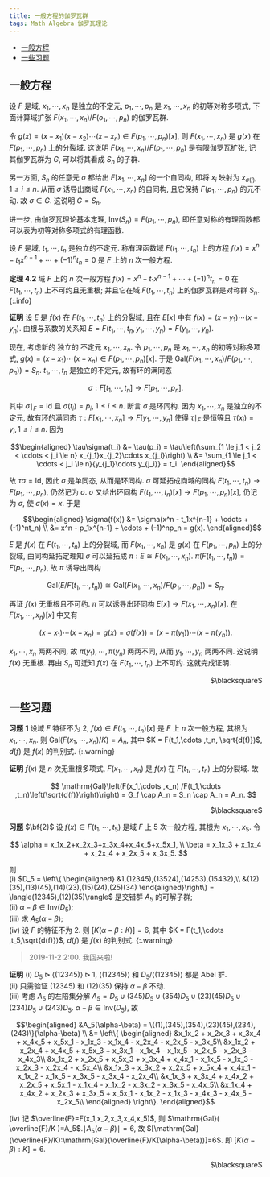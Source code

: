 ```yaml
---
title: 一般方程的伽罗瓦群
tags: Math Algebra 伽罗瓦理论
---
```


<!-- vim-markdown-toc GFM -->

* [一般方程](#一般方程)
* [一些习题](#一些习题)

<!-- vim-markdown-toc -->

## 一般方程

设 $F$ 是域, $x_1,\cdots,x_n$ 是独立的不定元, $p_1,\cdots ,p_n$ 是 $x_1,\cdots, x_n$ 的初等对称多项式, 下面计算域扩张 $F(x_1,\cdots ,x_n)/F(o_1,\cdots, p_n)$ 的伽罗瓦群.

令 $g(x) = (x-x_1)(x-x_2)\cdots (x-x_n) \in F(p_1,\cdots ,p_n)[x]$, 则 $F(x_1,\cdots ,x_n)$ 是 $g(x)$ 在 $F(p_1,\cdots ,p_n)$ 上的分裂域. 这说明 $F(x_1,\cdots ,x_n) /F(p_1,\cdots ,p_n)$ 是有限伽罗瓦扩张, 记其伽罗瓦群为 $G$, 可以将其看成 $S_n$ 的子群.

另一方面, $S_n$ 的任意元 $\sigma$ 都给出 $F[x_1,\cdots ,x_n]$ 的一个自同构, 即将 $x_i$ 映射为 $x_{\sigma(i)}$, $1 \le i \le n$. 从而 $\sigma$ 诱导出商域 $F(x_1,\cdots ,x_n)$ 的自同构, 且它保持 $F(p_1,\cdots ,p_n)$ 的元不动. 故 $\sigma \in G$. 这说明 $G = S_n$.

进一步, 由伽罗瓦理论基本定理, $\mathrm{Inv}(S_n) = F(p_1,\cdots ,p_n)$, 即任意对称的有理函数都可以表为初等对称多项式的有理函数.
<!--more-->
设 $F$ 是域, $t_1,\cdots ,t_n$ 是独立的不定元. 称有理函数域 $F(t_1,\cdots, t_n)$ 上的方程 $f(x) = x^n - t_1x^{n-1} + \cdots + (-1)^n t_n = 0$ 是 $F$ 上的 $n$ 次一般方程.

**定理 $\mathbf{4.2}$** 域 $F$ 上的 $n$ 次一般方程 $f(x) = x^n - t_1x^{n-1} + \cdots + (-1)^nt_n = 0$ 在 $F(t_1,\cdots ,t_n)$ 上不可约且无重根; 并且它在域 $F(t_1,\cdots ,t_n)$ 上的伽罗瓦群是对称群 $S_n$.
{:.info}

**证明** 设 $E$ 是 $f(x)$ 在 $F(t_1,\cdots ,t_n)$ 上的分裂域, 且在 $E[x]$ 中有 $f(x) = (x-y_1)\cdots (x-y_n)$. 由根与系数的关系知 $E = F(t_1,\cdots ,t_n, y_1,\cdots ,y_n) = F(y_1,\cdots ,y_n)$.

现在, 考虑新的 独立的 不定元 $x_1,\cdots ,x_n$. 令 $p_1,\cdots ,p_n$ 是 $x_1,\cdots ,x_n$ 的初等对称多项式, $g(x) = (x-x_1)\cdots (x-x_n) \in F(p_1,\cdots ,p_n)[x]$. 于是 $\mathrm{Gal}(F(x_1,\cdots ,x_n) /F(p_1,\cdots ,p_n)) = S_n$. $t_1 ,\cdots ,t_n$ 是独立的不定元, 故有环的满同态

$$
\sigma: F[t_1,\cdots ,t_n] \rightarrow F[p_1,\cdots ,p_n].
$$

其中 $\sigma\mid_F = \mathrm{Id}$ 且 $\sigma(t_i) = p_i$, $1 \le i \le n$. 断言 $\sigma$ 是环同构. 因为 $x_1,\cdots ,x_n$ 是独立的不定元, 故有环的满同态 $\tau: F[x_1,\cdots ,x_n] \rightarrow F[y_1,\cdots ,y_n]$ 使得 $\tau\mid_F$ 是恒等且 $\tau(x_i) = y_i, 1 \le i \le n$. 因为

$$\begin{aligned}
\tau\sigma(t_i) &= \tau(p_i) = \tau\left(\sum_{1 \le j_1 < j_2 < \cdots < j_i \le n} x_{j_1}x_{j_2}\cdots x_{j_i}\right) \\
&= \sum_{1 \le j_1 < \cdots < j_i \le n}{y_{j_1}\cdots y_{j_i}} = t_i.
\end{aligned}$$

故 $\tau\sigma = \mathrm{Id}$, 因此 $\sigma$ 是单同态, 从而是环同构. $\sigma$ 可延拓成商域的同构 $F(t_1,\cdots ,t_n) \rightarrow F(p_1,\cdots ,p_n)$, 仍然记为 $\sigma$. $\sigma$ 又给出环同构 $F(t_1,\cdots ,t_n)[x] \rightarrow F(p_1,\cdots ,p_n)[x]$, 仍记为 $\sigma$, 使 $\sigma(x) = x$. 于是

$$\begin{aligned}
\sigma(f(x)) &= \sigma(x^n - t_1x^{n-1} + \cdots + (-1)^nt_n) \\
&= x^n - p_1x^{n-1} + \cdots + (-1)^np_n = g(x).
\end{aligned}$$

$E$ 是 $f(x)$ 在 $F(t_1,\cdots ,t_n)$ 上的分裂域, 而 $F(x_1,\cdots ,x_n)$ 是 $g(x)$ 在 $F(p_1,\cdots ,p_n)$ 上的分裂域, 由同构延拓定理知 $\sigma$ 可以延拓成 $\pi: E \cong F(x_1,\cdots ,x_n)$. $\pi(F(t_1,\cdots, t_n)) = F(p_1,\cdots ,p_n)$, 故 $\pi$ 诱导出同构

$$
\mathrm{Gal}(E /F(t_1,\cdots ,t_n)) \cong \mathrm{Gal}(F(x_1, \cdots,x_n) /F(p_1,\cdots ,p_n)) =S_n.
$$

再证 $f(x)$ 无重根且不可约. $\pi$ 可以诱导出环同构 $E[x] \rightarrow F(x_1,\cdots ,x_n)[x]$. 在 $F(x_1,\cdots ,x_n)[x]$ 中又有

$$
(x-x_1)\cdots (x-x_n) = g(x) = \sigma(f(x)) = (x-\pi(y_1))\cdots (x-\pi(y_n)).
$$

$x_1,\cdots ,x_n$ 两两不同, 故 $\pi(y_1),\cdots ,\pi(y_n)$ 两两不同, 从而 $y_1,\cdots ,y_n$ 两两不同. 这说明 $f(x)$ 无重根. 再由 $S_n$ 可迁知 $f(x)$ 在 $F(t_1,\cdots ,t_n)$ 上不可约. 这就完成证明.
<p align="right">$\blacksquare$</p>

## 一些习题

**习题** $\mathbf{1}$ 设域 $F$ 特征不为 $2$, $f(x)\in F(t_1,\cdots ,t_n)[x]$ 是 $F$ 上 $n$ 次一般方程, 其根为 $x_1,\cdots ,x_n$. 则 $\mathrm{Gal}(F(x_1,\cdots ,x_n) /K) = A_n$, 其中 $K = F(t_1,\cdots ,t_n, \sqrt{d(f)})$, $d(f)$ 是 $f(x)$ 的判别式.
{:.warning}

**证明** $f(x)$ 是 $n$ 次无重根多项式, $F(x_1,\cdots ,x_n)$ 是 $f(x)$ 在 $F(t_1,\cdots ,t_n)$ 上的分裂域. 故

$$
\mathrm{Gal}\left(F(x_1,\cdots ,x_n) /F(t_1,\cdots ,t_n)\left(\sqrt{d(f)}\right)\right) = G_f \cap A_n = S_n \cap A_n = A_n.
$$

<p align="right">$\blacksquare$</p>

**习题** $\bf{2}$ 设 $f(x) \in F(t_1,\cdots ,t_5)$ 是域 $F$ 上 $5$ 次一般方程, 其根为 $x_1,\cdots, x_5$. 令  

$$
\alpha = x_1x_2+x_2x_3+x_3x_4+x_4x_5+x_5x_1, \\
\beta = x_1x_3 + x_1x_4 + x_2x_4 + x_2x_5 + x_3x_5.
$$

则  
$\mathrm{(i)}$ $D_5 = \left\{
\begin{aligned}
&1,(12345),(13524),(14253),(15432),\\ &(12)(35),(13)(45),(14)(23),(15)(24),(25)(34)
\end{aligned}\right\} = \langle(12345),(12)(35)\rangle$ 是交错群 $A_5$ 的可解子群;  
$\mathrm{(ii)}$ $\alpha - \beta \in \mathrm{Inv}(D_5)$;  
$\mathrm{(iii)}$ 求 $A_5(\alpha-\beta)$;  
$\mathrm{(iv)}$ 设 $F$ 的特征不为 $2$. 则 $[K(\alpha-\beta:K)] = 6$, 其中 $K = F(t_1,\cdots ,t_5,\sqrt{d(f)})$, $d(f)$ 是 $f(x)$ 的判别式.
{:.warning}

> 2019-11-2 2:00. 我回来啦!

**证明** $\mathrm{(i)}$ $D_5 \triangleright \langle(12345)\rangle \triangleright {1}$, $\langle(12345)\rangle$ 和 $D_5/\langle(12345)\rangle$ 都是 $\mathrm{Abel}$ 群.  
$\mathrm{(ii)}$ 只需验证 $(12345)$ 和 $(12)(35)$ 保持 $\alpha-\beta$ 不动.  
$\mathrm{(iii)}$ 考虑 $A_5$ 的左陪集分解 $A_5 = D_5\cup (345)D_5 \cup (354)D_5 \cup (23)(45)D_5 \cup (234)D_5 \cup (243)D_5$. $\alpha - \beta \in \mathrm{Inv}(D_5)$, 故

$$\begin{aligned}
    &A_5(\alpha-\beta) = \{(1),(345),(354),(23)(45),(234),(243)\}(\alpha-\beta) \\
    &= \left\{
        \begin{aligned}
            &x_1x_2 + x_2x_3 + x_3x_4 + x_4x_5 + x_5x_1 - x_1x_3 - x_1x_4 - x_2x_4 - x_2x_5 - x_3x_5\\
            &x_1x_2 + x_2x_4 + x_4x_5 + x_5x_3 + x_3x_1 - x_1x_4 - x_1x_5 - x_2x_5 - x_2x_3 - x_4x_3\\
            &x_1x_2 + x_2x_5 + x_5x_3 + x_3x_4 + x_4x_1 - x_1x_5 - x_1x_3 - x_2x_3 - x_2x_4 - x_5x_4\\
            &x_1x_3 + x_3x_2 + x_2x_5 + x_5x_4 + x_4x_1 - x_1x_2 - x_1x_5 - x_3x_5 - x_3x_4 - x_2x_4\\
            &x_1x_3 + x_3x_4 + x_4x_2 + x_2x_5 + x_5x_1 - x_1x_4 - x_1x_2 - x_3x_2 - x_3x_5 - x_4x_5\\
            &x_1x_4 + x_4x_2 + x_2x_3 + x_3x_5 + x_5x_1 - x_1x_2 - x_1x_3 - x_4x_3 - x_4x_5 - x_2x_5\\
        \end{aligned}
    \right\}.
\end{aligned}$$

$\mathrm{(iv)}$ 记 $\overline{F}=F(x_1,x_2,x_3,x_4,x_5)$, 则 $\mathrm{Gal}( \overline{F}/K )=A_5$.$\mid A_5(\alpha-\beta)\mid=6$, 故 $[\mathrm{Gal}(\overline{F}/K):\mathrm{Gal}(\overline{F}/K(\alpha-\beta))]=6$. 即 $[K(\alpha-\beta):K]=6$.

<p align="right">$\blacksquare$</p>
